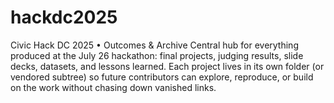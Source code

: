 # hackdc2025
Civic Hack DC 2025 • Outcomes &amp; Archive Central hub for everything produced at the July 26 hackathon: final projects, judging results, slide decks, datasets, and lessons learned. Each project lives in its own folder (or vendored subtree) so future contributors can explore, reproduce, or build on the work without chasing down vanished links.
